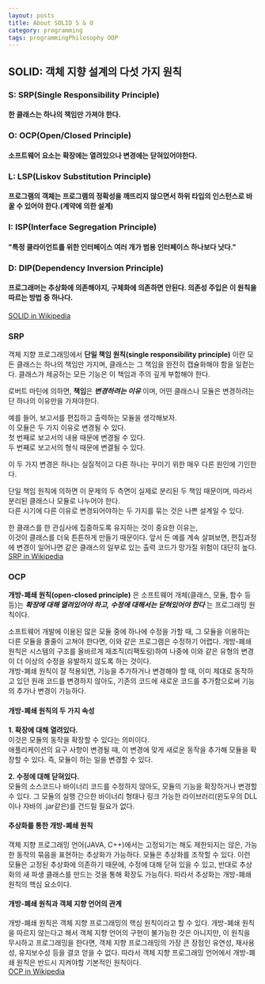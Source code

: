 ```yaml
---
layout: posts
title: About SOLID S & O
category: programming
tags: programmingPhilosophy OOP
---
```


## SOLID: 객체 지향 설계의 다섯 가지 원칙

### S: SRP(Single Responsibility Principle)
#### 한 클래스는 하나의 책임만 가져야 한다.

### O: OCP(Open/Closed Principle)
#### 소프트웨어 요소는 확장에는 열려있으나 변경에는 닫혀있어야한다.  

### L: LSP(Liskov Substitution Principle)
#### 프로그램의 객체는 프로그램의 정확성을 깨뜨리지 않으면서 하위 타입의 인스턴스로 바꿀 수 있어야 한다.(계약에 의한 설계)

### I: ISP(Interface Segregation Principle)
#### "특정 클라이언트를 위한 인터페이스 여러 개가 범용 인터페이스 하나보다 낫다."  

### D: DIP(Dependency Inversion Principle)
#### 프로그래머는 추상화에 의존해야지, 구체화에 의존하면 안된다. 의존성 주입은 이 원칙을 따르는 방법 중 하나다. 

[SOLID in Wikipedia](https://ko.wikipedia.org/wiki/SOLID_(%EA%B0%9D%EC%B2%B4_%EC%A7%80%ED%96%A5_%EC%84%A4%EA%B3%84))


### SRP  
객체 지향 프로그래밍에서 **단일 책임 원칙(single responsibility principle)**
이란 모든 클래스는 하나의 책임만 가지며, 클래스는 그 책임을 완전히 캡슐화해야 함을 일컫는다. 클래스가 제공하는 모든 기능은 이 책임과 주의 깊게 부합해야 한다.  

로버트 마틴에 의하면, **책임**은 __*변경하려는 이유*__ 이며, 어떤 클래스나 모듈은 변경하려는 단 하나의 이유만을 가져야한다.  

예를 들어, 보고서를 편집하고 출력하는 모듈을 생각해보자.  
이 모듈은 두 가지 이유로 변경될 수 있다.  
첫 번째로 보고서의 내용 때문에 변경될 수 있다.  
두 번째로 보고서의 형식 때문에 변결될 수 있다.  

이 두 가지 변경은 하나는 실질적이고 다른 하나는 꾸미기 위한 매우 다른 원인에 기인한다.  

단일 책임 원칙에 의하면 이 문제의 두 측면이 실제로 분리된 두 책임 때문이며, 따라서 분리된 클래스나 모듈로 나누어야 한다.  
다른 시기에 다른 이유로 변경되어야하는 두 가지를 묶는 것은 나쁜 설계일 수 있다. 

한 클래스를 한 관심사에 집중하도록 유지하는 것이 중요한 이유는,  
이것이 클래스를 더욱 튼튼하게 만들기 때문이다. 앞서 든 예를 계속 살펴보면, 편집과정에 변경이 일어나면 같은 클래스의 일부로 있는 출력 코드가 망가질 위험이 대단히 높다.  
[SRP in Wikipedia](https://ko.wikipedia.org/wiki/%EB%8B%A8%EC%9D%BC_%EC%B1%85%EC%9E%84_%EC%9B%90%EC%B9%99)

### OCP
**개방-폐쇄 원칙(open-closed principle)** 은 소프트웨어 개체(클래스, 모듈, 함수 등등)는 __*확장에 대해 열려있어야 하고, 수정에 대해서는 닫혀있어야 한다*__ 는 프로그래밍 원칙이다.  

소프트웨어 개발에 이용된 많은 모듈 중에 하나에 수정을 가할 때, 그 모듈을 이용하는 다른 모듈을 줄줄이 고쳐야 한다면, 이와 같은 프로그램은 수정하기 어렵다. 개방-폐쇄 원칙은 시스템의 구조를 올바르게 재조직(리팩토링)하여 나중에 이와 같은 유형의 변경이 더 이상의 수정을 유발하지 않도록 하는 것이다.  
개방-폐쇄 원칙이 잘 적용되면, 기능을 추가하거나 변경해야 할 때, 이미 제대로 동작하고 있던 원래 코드를 변경하지 않아도, 기존의 코드에 새로운 코드를 추가함으로써 기능의 추가나 변경이 가능하다.  

#### 개방-폐쇄 원칙의 두 가지 속성
**1. 확장에 대해 열려있다.**  
이것은 모듈의 동작을 확장할 수 있다는 의미이다.  
애플리케이션의 요구 사항이 변경될 때, 이 변경에 맞게 새로운 동작을 추가해 모듈을 확장할 수 있다. 즉, 모듈이 하는 일을 변경할 수 있다.  

**2. 수정에 대해 닫혀있다.**  
모듈의 소스코드나 바이너리 코드를 수정하지 않아도, 모듈의 기능을 확장하거나 변경할 수 있다. 그 모듈의 실행 간으한 바이너리 형태나 링크 가능한 라이브러리(윈도우의 DLL이나 자바의 .jar같은)를 건드릴 필요가 없다.  

#### 추상화를 통한 개방-폐쇄 원칙  
객체 지향 프로그래밍 언어(JAVA, C++)에서는 고정되기는 해도 제한되지는 않은, 가능한 동작의 묶음을 표현하는 추상화가 가능하다. 모듈은 추상화를 조작할 수 있다. 이런 모듈은 고정된 추상화에 의존하기 때문에, 수정에 대해 닫혀 있을 수 있고, 반대로 추상화의 새 파생 클래스를 만드는 것을 통해 확장도 가능하다. 따라서 추상화는 개방-폐쇄 원칙의 핵심 요소이다.  

#### 개방-폐쇄 원칙과 객체 지향 언어의 관계  
개방-폐쇄 원칙은 객체 지향 프로그래밍의 핵심 원칙이라고 할 수 있다. 개방-폐쇄 원칙을 따르지 않는다고 해서 객체 지향 언어의 구현이 불가능한 것은 아니지만, 이 원칙을 무시하고 프로그래밍을 한다면, 객체 지향 프로그래밍의 가장 큰 장점인 유연성, 재사용성, 유지보수성 등을 결코 얻을 수 없다. 따라서 객체 지향 프로그래밍 언어에서 개방-폐쇄 원칙은 반드시 지켜야할 기본적인 원칙이다.  
[OCP in Wikipedia](https://ko.wikipedia.org/wiki/%EA%B0%9C%EB%B0%A9-%ED%8F%90%EC%87%84_%EC%9B%90%EC%B9%99)